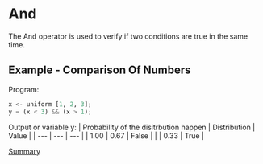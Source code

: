 # And

The And operator is used to verify if two conditions are true in the same time.

## Example - Comparison Of Numbers

Program:
```python
x <- uniform [1, 2, 3];
y = (x < 3) && (x > 1);
```

Output or variable y:
| Probability of the disitrbution happen | Distribution | Value | 
| --- | --- | --- |
| 1.00 | 0.67 | False |
|  | 0.33 | True |

[Summary](https://github.com/gleisonsdm/Kuifje-Documentation)
